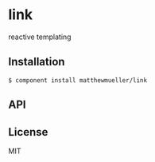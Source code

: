 
# link

  reactive templating

## Installation

    $ component install matthewmueller/link

## API

   

## License

  MIT
